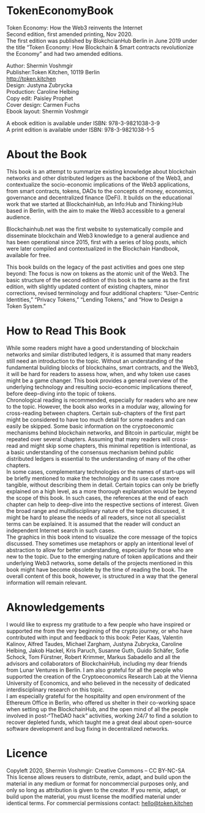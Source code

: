 # TokenEconomyBook
Token Economy: How the Web3 reinvents the Internet <br>
Second edition, first amended printing, Nov 2020.<br>
The first edition was published by BlokchcianHub Berlin in June 2019 under the title “Token Economy: How Blockchain & Smart contracts revolutionize the Economy” and had two amended editions. 

Author: Shermin Voshmgir <br>
Publisher:Token Kitchen, 10119 Berlin <br>
http://token.kitchen<br>
Design: Justyna Zubrycka <br>
Production: Caroline Helbing<br>
Copy edit: Paisley Prophet<br>
Cover design: Carmen Fuchs<br>
Ebook layout: Shermin Voshmgir <br>

A ebook edition is available under ISBN: 978-3-9821038-3-9 <br>
A print edition is available under ISBN: 978-3-9821038-1-5

# About the Book
This book is an attempt to summarize existing knowledge about blockchain networks and other distributed ledgers as the backbone of the Web3, and contextualize the socio-economic implications of the Web3 applications, from smart contracts, tokens, DAOs to the concepts of money, economics, governance and decentralized finance (DeFi). It builds on the educational work that we started at BlockchainHub, an Info:Hub and Thinking:Hub based in Berlin, with the aim to make the Web3 accessible to a general audience.

Blockchainhub.net was the first website to systematically compile and disseminate blockchain and Web3 knowledge to a general audience and has been operational since 2015,  first with a series of blog posts, which were later compiled and contextualized in the Blockchain Handbook, available for free. 

This book builds on the legacy of the past activities and goes one step beyond: The focus is now on tokens as the atomic unit of the Web3. The basic structure of the second edition of this book is the same as the first edition, with slightly updated content of existing chapters, minor corrections, revised terminology and four additional chapters: “User-Centric Identities,” “Privacy Tokens,” “Lending Tokens,” and “How to Design a Token System.”

# How to Read This Book
While some readers might have a good understanding of blockchain networks and similar distributed ledgers, it is assumed that many readers still need an introduction to the topic. Without an understanding of the fundamental building blocks of blockchains, smart contracts, and the Web3, it will be hard for readers to assess how, when, and why token use cases might be a game changer. This book provides a general overview of the underlying technology and resulting socio-economic implications thereof, before deep-diving into the topic of tokens. <br>
Chronological reading is recommended, especially for readers who are new to the topic. However, the book also works in a modular way, allowing for cross-reading between chapters. Certain sub-chapters of the first part might be considered to have too much detail for some readers and can easily be skipped. Some basic information on the cryptoeconomic mechanisms behind blockchain networks, and Bitcoin in particular, might be repeated over several chapters. Assuming that many readers will cross-read and might skip some chapters, this minimal repetition is intentional, as a basic understanding of the consensus mechanism behind public distributed ledgers is essential to the understanding of many of the other chapters.<br>
In some cases, complementary technologies or the names of start-ups will be briefly mentioned to make the technology and its use cases more tangible, without describing them in detail. Certain topics can only be briefly explained on a high level, as a more thorough explanation would be beyond the scope of this book. In such cases, the references at the end of each chapter can help to deep-dive into the respective sections of interest. 
Given the broad range and multidisciplinary nature of the topics discussed, it might be hard to please the needs of all readers, since not all specialist terms can be explained. It is assumed that the reader will conduct an independent Internet search in such cases. <br>
The graphics in this book intend to visualize the core message of the topics discussed. They sometimes use metaphors or apply an intentional level of abstraction to allow for better understanding, especially for those who are new to the topic. Due to the emerging nature of token applications and their underlying Web3 networks, some details of the projects mentioned in this book might have become obsolete by the time of reading the book. The overall content of this book, however, is structured in a way that the general information will remain relevant.

# Aknowledgements
I would like to express my gratitude to a few people who have inspired or supported me from the very beginning of the crypto journey, or who have contributed with input and feedback to this book: Peter Kaas, Valentin Kalinov, Alfred Taudes, Michael Zargham, Justyna Zubrycka, Caroline Helbing, Jakob Hackel, Kris Paruch, Susanne Guth, Guido Schäfer, Sofie Schock, Tom Fürstner, Robert Krimmer, Markus Sabadello  and all the advisors and collaborators of BlockchainHub, including my dear friends from Lunar Ventures in Berlin. I am also grateful for all the people who supported the creation of the Cryptoeconomics Research Lab at the Vienna University of Economics, and who believed in the necessity of dedicated interdisciplinary research on this topic.<br>
I am especially grateful for the hospitality and open environment of the Ethereum Office in Berlin, who offered us shelter in their co-working space when setting up the BlockchainHub, and the open mind of all the people involved in post-“TheDAO hack” activities, working 24/7 to find a solution to recover depleted funds, which taught me a great deal about open-source software development and bug fixing in decentralized networks.<br>

# Licence
Copyleft 2020, Shermin Voshmgir: Creative Commons – CC BY-NC-SA<br>
This license allows reusers to distribute, remix, adapt, and build upon the material in any medium or format for noncommercial purposes only, and only so long as attribution is given to the creator. If you remix, adapt, or build upon the material, you must license the modified material under identical terms. For commercial permissions contact: hello@token.kitchen
